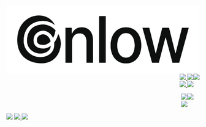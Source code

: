 <img align=left height=180px src="https://raw.githubusercontent.com/gnlow/gnlow/master/identity/gnlow/banner_210831.png"/>

<p align=right>
  <img align=right height=65px src="https://sensa-co.s3-eu-west-1.amazonaws.com/emojis/Heart.svg"/>
  <a href="https://vercel.com">
    <img height=30px src="https://img.shields.io/badge/Vercel-000000?style=for-the-badge&logo=vercel&logoColor=fff"/>
  </a>
  <a href="https://deno.land">
    <img height=30px src="https://img.shields.io/badge/Deno-000000?style=for-the-badge&logo=deno&logoColor=fff"/>
  </a>
  <br/>
  <a href="https://www.typescriptlang.org">
    <img height=30px src="https://img.shields.io/badge/​  TS  ​-007ACC?style=for-the-badge&logo=typescript&logoColor=fff"/>
  </a>
  <a href="https://svelte.dev">
    <img height=30px src="https://img.shields.io/badge/​ Svelte ​-FF3E00?style=for-the-badge&logo=svelte&logoColor=fff"/>
  </a>
</p>

<p align=right>
  <img align=right height=65px src="https://sensa-co.s3-eu-west-1.amazonaws.com/emojis/Pencil.svg"/>
  <a href="https://ent2.ml">
    <img height=30px src="https://img.shields.io/badge/2018~2020-​ Ent2.ml-E05A54?style=for-the-badge&labelColor=E05A54"/>
  </a>
  <br/>
  <a href="https://github.com/randkid/Randkid">
    <img height=30px src="https://img.shields.io/badge/2020~2021-Randkid-FFCB4C?style=for-the-badge&labelColor=FFCB4C"/>
  </a>
  <p align=left>
    <img src="https://via.placeholder.com/27/fff/fff"/>
    <a href="https://solved.ac/profile/gnlowing">
      <img height=30px src="https://img.shields.io/badge/solved.ac-B5-9d4900?style=for-the-badge&labelColor=ddd"/>
    </a>
    <a href="https://github.com/gnlow?tab=repositories">
      <img height=30px src="https://img.shields.io/github/stars/gnlow?color=181717&logo=github&style=for-the-badge&labelColor=ddd&logoColor=181717"/>
    </a>
  </p>
</p>
